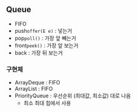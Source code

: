 ## Queue
* FIFO
* push`offer(E e)` : 넣는거
* pop`poll()` : 가장 앞 빼는거
* front`peek()` : 가장 앞 보는거
* back : 가장 뒤 보는거

### 구현체
* ArrayDeque : FIFO
* ArrayList : FIFO
* PriorityQueue : 우선순위 (최대값, 최소값) 대로 나옴
  * 최소 최대 힙에서 사용

